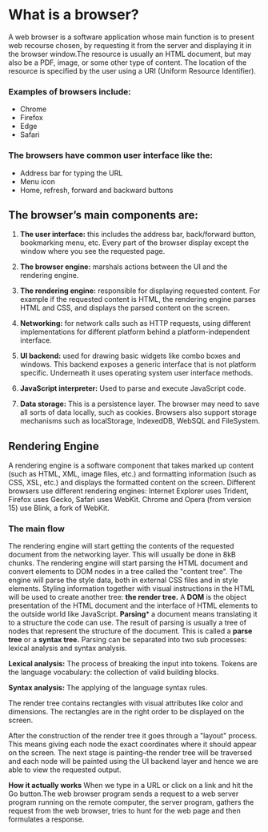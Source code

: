 # What is a browser?
A web browser is a software application whose main function is to present web recourse chosen, by requesting it from the server and displaying it in the browser window.The resource is usually an HTML document, but may also be a PDF, image, or some other type of content. The location of the resource is specified by the user using a URI (Uniform Resource Identifier).

### Examples of browsers include:
* Chrome
* Firefox
* Edge
* Safari

### The browsers have common user interface like the:

* Address bar for typing the URL
* Menu icon
* Home, refresh, forward and backward buttons

## The browser’s main components are:

1. **The user interface:** this includes the address bar, back/forward button, bookmarking menu, etc. Every part of the browser display except the window where you see the requested page.

2. **The browser engine:** marshals actions between the UI and the rendering engine.

3. **The rendering engine:** responsible for displaying requested content. For example if the requested content is HTML, the rendering engine parses HTML and CSS, and displays the parsed content on the screen.

4. **Networking:** for network calls such as HTTP requests, using different implementations for different platform behind a platform-independent interface.

5. **UI backend:** used for drawing basic widgets like combo boxes and windows. This backend exposes a generic interface that is not platform specific. Underneath it uses operating system user interface methods.

6. **JavaScript interpreter:** Used to parse and execute JavaScript code.

7. **Data storage:** This is a persistence layer. The browser may need to save all sorts of data locally, such as cookies. Browsers also support storage mechanisms such as localStorage, IndexedDB, WebSQL and FileSystem.

## Rendering Engine
A rendering engine is a software component that takes marked up content (such as HTML, XML, image files, etc.) and formatting information (such as CSS, XSL, etc.) and displays the formatted content on the screen.
Different browsers use different rendering engines: Internet Explorer uses Trident, Firefox uses Gecko, Safari uses WebKit. Chrome and Opera (from version 15) use Blink, a fork of WebKit.

### The main flow
The rendering engine will start getting the contents of the requested document from the networking layer. This will usually be done in 8kB chunks.
The rendering engine will start parsing the HTML document and convert elements to DOM nodes in a tree called the "content tree". The engine will parse the style data, both in external CSS files and in style elements. Styling information together with visual instructions in the HTML will be used to create another tree: **the render tree.**
A **DOM** is the object presentation of the HTML document and the interface of HTML elements to the outside world like JavaScript.
**Parsing*** a document means translating it to a structure the code can use. The result of parsing is usually a tree of nodes that represent the structure of the document. This is called a **parse tree** or a **syntax tree.**
Parsing can be separated into two sub processes: lexical analysis and syntax analysis.

**Lexical analysis:** The process of breaking the input into tokens. Tokens are the language vocabulary: the collection of valid building blocks.

**Syntax analysis:** The applying of the language syntax rules.

The render tree contains rectangles with visual attributes like color and dimensions. The rectangles are in the right order to be displayed on the screen.

After the construction of the render tree it goes through a "layout" process. This means giving each node the exact coordinates where it should appear on the screen. The next stage is painting–the render tree will be traversed and each node will be painted using the UI backend layer and hence we are able to view the requested output.

**How it actually works**
When we type in a URL or click on a link and hit the Go button.The web browser program sends a request to a web server program running on the remote computer, the server program, gathers the request from the web browser, tries to hunt for the web page and then formulates a response.




